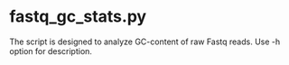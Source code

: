 # fastq_gc_stats.py
The script is designed to analyze GC-content of raw Fastq reads. Use -h option for description.
